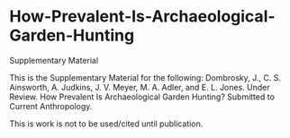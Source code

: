 # How-Prevalent-Is-Archaeological-Garden-Hunting
Supplementary Material

This is the Supplementary Material for the following:
Dombrosky, J., C. S. Ainsworth, A. Judkins, J. V. Meyer, M. A. Adler, and E. L. Jones. Under Review. How Prevalent Is Archaeological Garden Hunting? Submitted to Current Anthropology.

This is work is not to be used/cited until publication.
